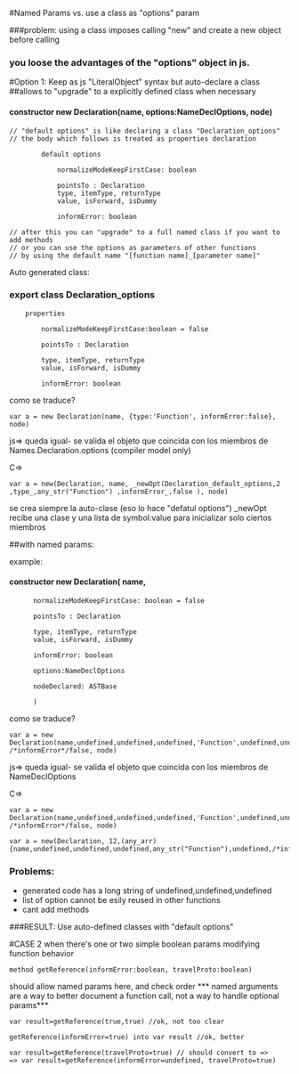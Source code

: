 
#Named Params vs. use a class as "options" param

###problem: using a class imposes calling "new" and create a new object before calling
### you loose the advantages of the "options" object in js.


#Option 1: Keep as js "LiteralObject" syntax but auto-declare a class
##allows to "upgrade" to a explicitly defined class when necessary


#### constructor new Declaration(name, options:NameDeclOptions, node)

    // "default options" is like declaring a class "Declaration_options"
    // the body which follows is treated as properties declaration

            default options

                normalizeModeKeepFirstCase: boolean

                pointsTo : Declaration
                type, itemType, returnType 
                value, isForward, isDummy

                informError: boolean

    // after this you can "upgrade" to a full named class if you want to add methods
    // or you can use the options as parameters of other functions
    // by using the default name "[function name]_[parameter name]"

Auto generated class:

### export class Declaration_options
        properties

            normalizeModeKeepFirstCase:boolean = false

            pointsTo : Declaration

            type, itemType, returnType 
            value, isForward, isDummy

            informError: boolean

como se traduce?

    var a = new Declaration(name, {type:'Function', informError:false}, node)

js=> queda igual- se valida el objeto que coincida con los miembros de Names.Declaration.options (compiler model only)

C=>

    var a = new(Declaration, name, _newOpt(Declaration_default_options,2 ,type_,any_str("Function") ,informError_,false ), node)

se crea siempre la auto-clase (eso lo hace "defatul options")
_newOpt recibe una clase y una lista de symbol:value para inicializar solo ciertos miembros


##with named params:

example:

#### constructor new Declaration( name, 

          normalizeModeKeepFirstCase: boolean = false

          pointsTo : Declaration

          type, itemType, returnType 
          value, isForward, isDummy

          informError: boolean

          options:NameDeclOptions
          
          nodeDeclared: ASTBase 

          )

como se traduce?

    var a = new Declaration(name,undefined,undefined,undefined,'Function',undefined,undefined, /*informError*/false, node)

js=> queda igual- se valida el objeto que coincida con los miembros de NameDeclOptions

C=>

    var a = new Declaration(name,undefined,undefined,undefined,'Function',undefined,undefined, /*informError*/false, node)

    var a = new(Declaration, 12,(any_arr){name,undefined,undefined,undefined,any_str("Function"),undefined,/*informError:*/false,node})

### Problems:
- generated code has a long string of undefined,undefined,undefined
- list of option cannot be esily reused in other functions
- cant add methods 

###RESULT: Use auto-defined classes with "default options"


#CASE 2
when there's one or two simple boolean params modifying function behavior

    method getReference(informError:boolean, travelProto:boolean)

should allow named params here, and check order
*** named arguments are a way to better document a function call, not a way to handle optional params***

    var result=getReference(true,true) //ok, not too clear

    getReference(informError=true) into var result //ok, better

    var result=getReference(travelProto=true) // should convert to =>
    => var result=getReference(informError=undefined, travelProto=true) 
